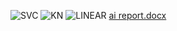 
![SVC](https://user-images.githubusercontent.com/86378917/126327125-c218450e-a646-4e31-b3d4-8e71fad15df2.PNG)
![KN](https://user-images.githubusercontent.com/86378917/126327129-f0266e16-2ac3-4d7d-b4f3-c5624e56490e.PNG)
![LINEAR](https://user-images.githubusercontent.com/86378917/126327132-e9c9e5ae-36d1-4c3a-89b4-d3c7a5677925.PNG)
[ai report.docx](https://github.com/usmansidd/Ai338-summ2021/files/6848434/ai.report.docx)
